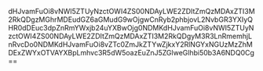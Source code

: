 dHJvamFuOi8vNWI5ZTUyNzctOWI4ZS00NDAyLWE2ZDItZmQzMDAxZTI3M2RkQDgzMGhrMDEudGZ6aGMudG9wOjgwCnRyb2phbjovL2NvbGR3YXIyQHR0dDEuc3dpZnRmYWxjb24uYXBwOjg0NDMKdHJvamFuOi8vNWI5ZTUyNzctOWI4ZS00NDAyLWE2ZDItZmQzMDAxZTI3M2RkQDgyM3R3LnRmemhjLnRvcDo0NDMKdHJvamFuOi8vZTc0ZmJkZTYwZjkxY2RlNGYxNGUzMzZhMDExZWYxOTVAYXBpLmhvc3R5dW5oazEuZnJ5ZGlweGlhbi50b3A6NDQ0Cg==